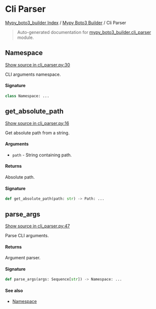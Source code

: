 # Cli Parser

[Mypy_boto3_builder Index](../README.md#mypy_boto3_builder-index) /
[Mypy Boto3 Builder](./index.md#mypy-boto3-builder) /
Cli Parser

> Auto-generated documentation for [mypy_boto3_builder.cli_parser](https://github.com/youtype/mypy_boto3_builder/blob/main/mypy_boto3_builder/cli_parser.py) module.

## Namespace

[Show source in cli_parser.py:30](https://github.com/youtype/mypy_boto3_builder/blob/main/mypy_boto3_builder/cli_parser.py#L30)

CLI arguments namespace.

#### Signature

```python
class Namespace: ...
```



## get_absolute_path

[Show source in cli_parser.py:16](https://github.com/youtype/mypy_boto3_builder/blob/main/mypy_boto3_builder/cli_parser.py#L16)

Get absolute path from a string.

#### Arguments

- `path` - String containing path.

#### Returns

Absolute path.

#### Signature

```python
def get_absolute_path(path: str) -> Path: ...
```



## parse_args

[Show source in cli_parser.py:47](https://github.com/youtype/mypy_boto3_builder/blob/main/mypy_boto3_builder/cli_parser.py#L47)

Parse CLI arguments.

#### Returns

Argument parser.

#### Signature

```python
def parse_args(args: Sequence[str]) -> Namespace: ...
```

#### See also

- [Namespace](#namespace)
